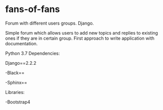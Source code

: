 # fans-of-fans
Forum with different users groups.  Django.

Simple forum which allows users to add new topics and replies to existing ones if they are in certain group. 
First approach to write application with documentation.

Python 3.7
Dependencies:

Django==2.2.2

-Black==

-Sphinx==



Libraries:

-Bootstrap4


